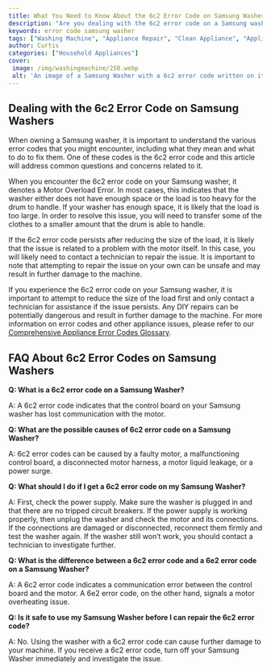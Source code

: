 ```yaml
---
title: What You Need to Know About the 6c2 Error Code on Samsung Washers
description: "Are you dealing with the 6c2 error code on a Samsung washer This blog post will explain what this code means and the steps you need to take to repair it Dont let a washer problem be a cause of stress  get the answers you need here"
keywords: error code samsung washer
tags: ["Washing Machine", "Appliance Repair", "Clean Appliance", "Appliance Brand"]
author: Curtis
categories: ["Household Appliances"]
cover: 
 image: /img/washingmachine/250.webp
 alt: 'An image of a Samsung Washer with a 6c2 error code written on it'
---
```

## Dealing with the 6c2 Error Code on Samsung Washers

When owning a Samsung washer, it is important to understand the various error codes that you might encounter, including what they mean and what to do to fix them. One of these codes is the 6c2 error code and this article will address common questions and concerns related to it. 

When you encounter the 6c2 error code on your Samsung washer, it denotes a Motor Overload Error. In most cases, this indicates that the washer either does not have enough space or the load is too heavy for the drum to handle. If your washer has enough space, it is likely that the load is too large. In order to resolve this issue, you will need to transfer some of the clothes to a smaller amount that the drum is able to handle.

If the 6c2 error code persists after reducing the size of the load, it is likely that the issue is related to a problem with the motor itself. In this case, you will likely need to contact a technician to repair the issue. It is important to note that attempting to repair the issue on your own can be unsafe and may result in further damage to the machine. 

If you experience the 6c2 error code on your Samsung washer, it is important to attempt to reduce the size of the load first and only contact a technician for assistance if the issue persists. Any DIY repairs can be potentially dangerous and result in further damage to the machine. For more information on error codes and other appliance issues, please refer to our [Comprehensive Appliance Error Codes Glossary](./error-codes/).
## FAQ About 6c2 Error Codes on Samsung Washers

**Q: What is a 6c2 error code on a Samsung Washer?**

A: A 6c2 error code indicates that the control board on your Samsung washer has lost communication with the motor.

**Q: What are the possible causes of 6c2 error code on a Samsung Washer?**

A: 6c2 error codes can be caused by a faulty motor, a malfunctioning control board, a disconnected motor harness, a motor liquid leakage, or a power surge.

**Q: What should I do if I get a 6c2 error code on my Samsung Washer?**

A: First, check the power supply. Make sure the washer is plugged in and that there are no tripped circuit breakers. If the power supply is working properly, then unplug the washer and check the motor and its connections. If the connections are damaged or disconnected, reconnect them firmly and test the washer again. If the washer still won’t work, you should contact a technician to investigate further. 

**Q: What is the difference between a 6c2 error code and a 6e2 error code on a Samsung Washer?**

A: A 6c2 error code indicates a communication error between the control board and the motor. A 6e2 error code, on the other hand, signals a motor overheating issue.

**Q: Is it safe to use my Samsung Washer before I can repair the 6c2 error code?**

A: No. Using the washer with a 6c2 error code can cause further damage to your machine. If you receive a 6c2 error code, turn off your Samsung Washer immediately and investigate the issue.
